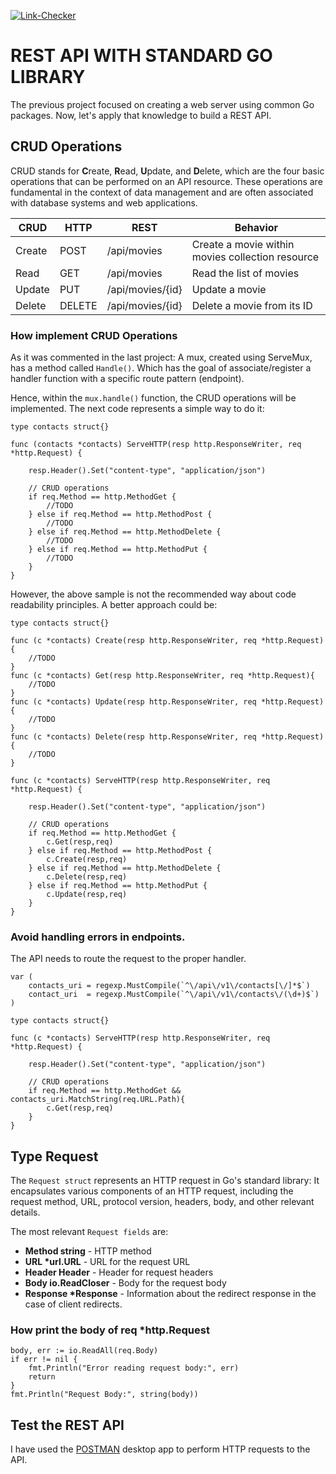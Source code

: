 [![Link-Checker](https://github.com/keffren/go/actions/workflows/link_checker.yml/badge.svg)](https://github.com/keffren/go/actions/workflows/link_checker.yml)

# REST API  WITH STANDARD GO LIBRARY

The previous project focused on creating a web server using common Go packages. Now, let's apply that knowledge to build a REST API.

## CRUD Operations

CRUD stands for **C**reate, **R**ead, **U**pdate, and **D**elete, which are the four basic operations that can be performed on an API resource. These operations are fundamental in the context of data management and are often associated with database systems and web applications. 

| **CRUD** | **HTTP** | **REST** | **Behavior**
| --- | --- | --- | --- |
| Create | POST | /api/movies | Create a movie within movies collection resource |
| Read | GET | /api/movies | Read the list of movies |
| Update | PUT | /api/movies/{id} | Update a movie |
| Delete | DELETE | /api/movies/{id} | Delete a movie from its ID |

### How implement CRUD Operations

As it was commented in the last project: A mux, created using ServeMux, has a method called `Handle()`. Which has the goal of associate/register a handler function with a specific route pattern (endpoint).

Hence, within the `mux.handle()` function, the CRUD operations will be implemented. The next code represents a simple way to do it:

```
type contacts struct{}

func (contacts *contacts) ServeHTTP(resp http.ResponseWriter, req *http.Request) {

	resp.Header().Set("content-type", "application/json")

	// CRUD operations
	if req.Method == http.MethodGet {
		//TODO
	} else if req.Method == http.MethodPost {
		//TODO
	} else if req.Method == http.MethodDelete {
		//TODO
	} else if req.Method == http.MethodPut {
		//TODO
	}
}
```

However, the above sample is not the recommended way about code readability principles. A better approach could be:

```
type contacts struct{}

func (c *contacts) Create(resp http.ResponseWriter, req *http.Request){
	//TODO
}
func (c *contacts) Get(resp http.ResponseWriter, req *http.Request){
	//TODO
}
func (c *contacts) Update(resp http.ResponseWriter, req *http.Request){
	//TODO
}
func (c *contacts) Delete(resp http.ResponseWriter, req *http.Request){
	//TODO
}

func (c *contacts) ServeHTTP(resp http.ResponseWriter, req *http.Request) {

	resp.Header().Set("content-type", "application/json")

	// CRUD operations
	if req.Method == http.MethodGet {
		c.Get(resp,req)
	} else if req.Method == http.MethodPost {
		c.Create(resp,req)
	} else if req.Method == http.MethodDelete {
		c.Delete(resp,req)
	} else if req.Method == http.MethodPut {
		c.Update(resp,req)
	}
}
```

### Avoid handling errors in endpoints.

The API needs to route the request to the proper handler.

```
var (
	contacts_uri = regexp.MustCompile(`^\/api\/v1\/contacts[\/]*$`)
	contact_uri  = regexp.MustCompile(`^\/api\/v1\/contacts\/(\d+)$`)
)

type contacts struct{} 

func (c *contacts) ServeHTTP(resp http.ResponseWriter, req *http.Request) {

	resp.Header().Set("content-type", "application/json")

	// CRUD operations
	if req.Method == http.MethodGet && contacts_uri.MatchString(req.URL.Path){
		c.Get(resp,req)
	}
}
```

## Type Request

The `Request struct` represents an HTTP request in Go's standard library: It encapsulates various components of an HTTP request, including the request method, URL, protocol version, headers, body, and other relevant details.

The most relevant `Request fields` are:

- **Method string** - HTTP method
- **URL \*url.URL** -  URL for the request URL
- **Header Header** - Header for request headers
- **Body io.ReadCloser** - Body for the request body
- **Response \*Response** -  Information about the redirect response in the case of client redirects. 

### How print the body of req *http.Request

```
body, err := io.ReadAll(req.Body)
if err != nil {
    fmt.Println("Error reading request body:", err)
    return
}
fmt.Println("Request Body:", string(body))
```

## Test the REST API

I have used the [POSTMAN](https://www.postman.com/) desktop app to perform HTTP requests to the API.
